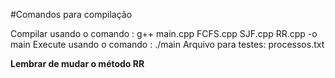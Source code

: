 #Comandos para compilação

Compilar usando o comando : g++ main.cpp FCFS.cpp SJF.cpp RR.cpp -o main
Execute usando o comando : ./main
Arquivo para testes: processos.txt

**Lembrar de mudar o método RR**  

